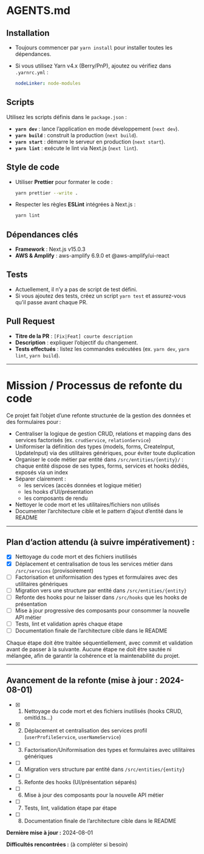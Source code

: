 # AGENTS.md

## Installation

- Toujours commencer par `yarn install` pour installer toutes les dépendances.
- Si vous utilisez Yarn v4.x (Berry/PnP), ajoutez ou vérifiez dans `.yarnrc.yml` :

    ```yaml
    nodeLinker: node-modules
    ```

## Scripts

Utilisez les scripts définis dans le `package.json` :

- **`yarn dev`** : lance l’application en mode développement (`next dev`).
- **`yarn build`** : construit la production (`next build`).
- **`yarn start`** : démarre le serveur en production (`next start`).
- **`yarn lint`** : exécute le lint via Next.js (`next lint`).

## Style de code

- Utiliser **Prettier** pour formater le code :

    ```bash
    yarn prettier --write .
    ```

- Respecter les règles **ESLint** intégrées à Next.js :

    ```bash
    yarn lint
    ```

## Dépendances clés

- **Framework** : Next.js v15.0.3
- **AWS & Amplify** : aws-amplify 6.9.0 et @aws-amplify/ui-react

## Tests

- Actuellement, il n’y a pas de script de test défini.
- Si vous ajoutez des tests, créez un script `yarn test` et assurez-vous qu’il passe avant chaque PR.

## Pull Request

- **Titre de la PR** : `[Fix|Feat] courte description`
- **Description** : expliquer l’objectif du changement.
- **Tests effectués** : listez les commandes exécutées (ex. `yarn dev`, `yarn lint`, `yarn build`).

---

# Mission / Processus de refonte du code

Ce projet fait l’objet d’une refonte structurée de la gestion des données et des formulaires pour :

- Centraliser la logique de gestion CRUD, relations et mapping dans des services factorisés (ex. `crudService`, `relationService`)
- Uniformiser la définition des types (models, forms, CreateInput, UpdateInput) via des utilitaires génériques, pour éviter toute duplication
- Organiser le code métier par entité dans `/src/entities/{entity}/` : chaque entité dispose de ses types, forms, services et hooks dédiés, exposés via un index
- Séparer clairement :
    - les services (accès données et logique métier)
    - les hooks d’UI/présentation
    - les composants de rendu
- Nettoyer le code mort et les utilitaires/fichiers non utilisés
- Documenter l’architecture cible et le pattern d’ajout d’entité dans le README

---

## Plan d’action attendu (à suivre impérativement) :

- [x] Nettoyage du code mort et des fichiers inutilisés
- [x] Déplacement et centralisation de tous les services métier dans `/src/services` (provisoirement)
- [ ] Factorisation et uniformisation des types et formulaires avec des utilitaires génériques
- [ ] Migration vers une structure par entité dans `/src/entities/{entity}`
- [ ] Refonte des hooks pour ne laisser dans `/src/hooks` que les hooks de présentation
- [ ] Mise à jour progressive des composants pour consommer la nouvelle API métier
- [ ] Tests, lint et validation après chaque étape
- [ ] Documentation finale de l’architecture cible dans le README

Chaque étape doit être traitée séquentiellement, avec commit et validation avant de passer à la suivante.
Aucune étape ne doit être sautée ni mélangée, afin de garantir la cohérence et la maintenabilité du projet.

---

## Avancement de la refonte (mise à jour : 2024-08-01)

- [x]   1. Nettoyage du code mort et des fichiers inutilisés (hooks CRUD, omitId.ts…)
- [x]   2. Déplacement et centralisation des services profil (`userProfileService`, `userNameService`)
- [ ]   3. Factorisation/Uniformisation des types et formulaires avec utilitaires génériques
- [ ]   4. Migration vers structure par entité dans `/src/entities/{entity}`
- [ ]   5. Refonte des hooks (UI/présentation séparés)
- [ ]   6. Mise à jour des composants pour la nouvelle API métier
- [ ]   7. Tests, lint, validation étape par étape
- [ ]   8. Documentation finale de l’architecture cible dans le README

**Dernière mise à jour :** 2024-08-01

**Difficultés rencontrées :** (à compléter si besoin)
